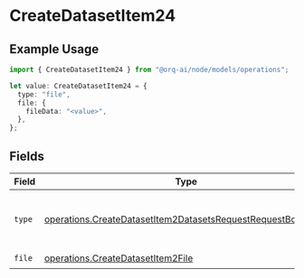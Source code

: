 # CreateDatasetItem24

## Example Usage

```typescript
import { CreateDatasetItem24 } from "@orq-ai/node/models/operations";

let value: CreateDatasetItem24 = {
  type: "file",
  file: {
    fileData: "<value>",
  },
};
```

## Fields

| Field                                                                                                                                      | Type                                                                                                                                       | Required                                                                                                                                   | Description                                                                                                                                |
| ------------------------------------------------------------------------------------------------------------------------------------------ | ------------------------------------------------------------------------------------------------------------------------------------------ | ------------------------------------------------------------------------------------------------------------------------------------------ | ------------------------------------------------------------------------------------------------------------------------------------------ |
| `type`                                                                                                                                     | [operations.CreateDatasetItem2DatasetsRequestRequestBodyType](../../models/operations/createdatasetitem2datasetsrequestrequestbodytype.md) | :heavy_check_mark:                                                                                                                         | The type of the content part. Always `file`.                                                                                               |
| `file`                                                                                                                                     | [operations.CreateDatasetItem2File](../../models/operations/createdatasetitem2file.md)                                                     | :heavy_check_mark:                                                                                                                         | N/A                                                                                                                                        |